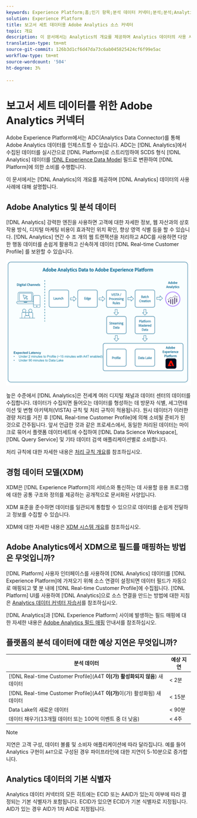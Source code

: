 ```yaml
---
keywords: Experience Platform;홈;인기 항목;분석 데이터 커넥터;분석;분석;Analytics;home;popular topics
solution: Experience Platform
title: 보고서 세트 데이터용 Adobe Analytics 소스 커넥터
topic: 개요
description: 이 문서에서는 Analytics의 개요를 제공하며 Analytics 데이터의 사용 사례에 대해 설명합니다.
translation-type: tm+mt
source-git-commit: 126b3d1cf6d47da73c6ab045825424cf6f99e5ac
workflow-type: tm+mt
source-wordcount: '504'
ht-degree: 3%

---
```



# 보고서 세트 데이터를 위한 Adobe Analytics 커넥터

Adobe Experience Platform에서는 ADC(Analytics Data Connector)를 통해 Adobe Analytics 데이터를 인제스트할 수 있습니다. ADC는 [!DNL Analytics]에서 수집된 데이터를 실시간으로 [!DNL Platform]로 스트리밍하여 SCDS 형식 [!DNL Analytics] 데이터를 [!DNL Experience Data Model](XDM) 필드로 변환하여 [!DNL Platform]에 의한 소비를 수행합니다.

이 문서에서는 [!DNL Analytics]의 개요를 제공하며 [!DNL Analytics] 데이터의 사용 사례에 대해 설명합니다.

## Adobe Analytics 및 분석 데이터

[!DNL Analytics] 강력한 엔진을 사용하면 고객에 대한 자세한 정보, 웹 자산과의 상호 작용 방식, 디지털 마케팅 비용이 효과적인 위치 확인, 향상 영역 식별 등을 할 수 있습니다. [!DNL Analytics] 연간 수 조 개의 웹 트랜잭션을 처리하고 ADC를 사용하면 다양한 행동 데이터를 손쉽게 활용하고 신속하게 데이터 [!DNL Real-time Customer Profile] 를 보완할 수 있습니다.

![](./images/analytics-data-experience-platform.png)

높은 수준에서 [!DNL Analytics]은 전세계 여러 디지털 채널과 데이터 센터의 데이터를 수집합니다. 데이터가 수집되면 들어오는 데이터를 형성하는 데 방문자 식별, 세그먼테이션 및 변형 아키텍처(VISTA) 규칙 및 처리 규칙이 적용됩니다. 원시 데이터가 이러한 경량 처리를 거친 후 [!DNL Real-time Customer Profile]에 의해 소비될 준비가 된 것으로 간주됩니다. 앞서 언급한 것과 같은 프로세스에서, 동일한 처리된 데이터는 마이크로 묶어서 플랫폼 데이터세트에 수집하여 [!DNL Data Science Workspace], [!DNL Query Service] 및 기타 데이터 검색 애플리케이션별로 소비합니다.

처리 규칙에 대한 자세한 내용은 [처리 규칙 개요](https://docs.adobe.com/content/help/ko-KR/analytics/admin/admin-tools/processing-rules/processing-rules.html)를 참조하십시오.

## 경험 데이터 모델(XDM)

XDM은 [!DNL Experience Platform]의 서비스와 통신하는 데 사용할 응용 프로그램에 대한 공통 구조와 정의를 제공하는 공개적으로 문서화된 사양입니다.

XDM 표준을 준수하면 데이터를 일관되게 통합할 수 있으므로 데이터를 손쉽게 전달하고 정보를 수집할 수 있습니다.

XDM에 대한 자세한 내용은 [XDM 시스템 개요](../../../xdm/home.md)를 참조하십시오.

## Adobe Analytics에서 XDM으로 필드를 매핑하는 방법은 무엇입니까?

[!DNL Platform] 사용자 인터페이스를 사용하여 [!DNL Analytics] 데이터를 [!DNL Experience Platform]에 가져오기 위해 소스 연결이 설정되면 데이터 필드가 자동으로 매핑되고 몇 분 내에 [!DNL Real-time Customer Profile]에 수집됩니다. [!DNL Platform] UI를 사용하여 [!DNL Analytics]으로 소스 연결을 만드는 방법에 대한 지침은 [Analytics 데이터 커넥터 자습서](../../tutorials/ui/create/adobe-applications/analytics.md)를 참조하십시오.

[!DNL Analytics]과 [!DNL Experience Platform] 사이에 발생하는 필드 매핑에 대한 자세한 내용은 [Adobe Analytics 필드 매핑](./mapping/analytics.md) 안내서를 참조하십시오.

## 플랫폼의 분석 데이터에 대한 예상 지연은 무엇입니까?

| 분석 데이터 | 예상 지연 |
| -------------- | ---------------- |
| [!DNL Real-time Customer Profile](A4T **이(가) 활성화되지 않음**) 새 데이터 | &lt; 2분 |
| [!DNL Real-time Customer Profile](A4T **이(가)**&#x200B;이(가) 활성화됨) 새 데이터 | &lt; 15분 |
| Data Lake의 새로운 데이터 | &lt; 90분 |
| 데이터 채우기(13개월 데이터 또는 100억 이벤트 중 더 낮음) | &lt; 4주 |

>[!NOTE]
>
>지연은 고객 구성, 데이터 볼륨 및 소비자 애플리케이션에 따라 달라집니다. 예를 들어 Analytics 구현이 `A4T`으로 구성된 경우 파이프라인에 대한 지연이 5-10분으로 증가합니다.

## Analytics 데이터의 기본 식별자

Analytics 데이터 커넥터의 모든 히트에는 ECID 또는 AAID가 있는지 여부에 따라 결정되는 기본 식별자가 포함됩니다. ECID가 있으면 ECID가 기본 식별자로 지정됩니다. AID가 있는 경우 AID가 1차 AID로 지정됩니다.